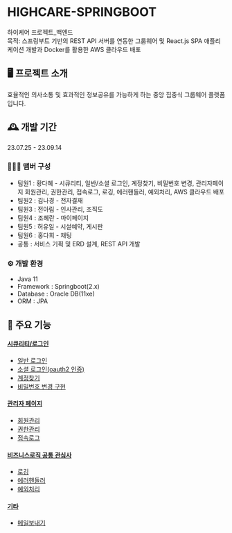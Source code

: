 # HIGHCARE-SPRINGBOOT
하이케어 프로젝트_백엔드
<br>
목적: 스프링부트 기반의 REST API 서버를 연동한 그룹웨어 및 React.js SPA 애플리케이션 개발과 Docker를 활용한 AWS 클라우드 배포 

## 🖥️ 프로젝트 소개
효율적인 의사소통 및 효과적인 정보공유를 가능하게 하는 중앙 집중식 그룹웨어 플랫폼입니다.
<br>

## 🕰️ 개발 기간
23.07.25 - 23.09.14
<br>

### 🧑‍🤝‍🧑 맴버 구성 
- 팀원1 : 황다혜 - 시큐리티, 일반/소셜 로그인, 계정찾기, 비밀번호 변경, 관리자페이지 회원관리, 권한관리, 접속로그, 로깅, 에러핸들러, 예외처리, AWS 클라우드 배포
- 팀원2 : 김나경 - 전자결재 
- 팀원3 : 전아림 - 인사관리, 조직도 
- 팀원4 : 조혜란 - 마이페이지
- 팀원5 : 허유일 - 시설예약, 게시판
- 팀원6 : 홍다희 - 채팅
- 공통  : 서비스 기획 및 ERD 설계, REST API 개발 

### ⚙️ 개발 환경
- Java 11
- Framework : Springboot(2.x)
- Database : Oracle DB(11xe)
- ORM : JPA

## 📌 주요 기능<a href="https://github.com/HDhye/HIGHCARE-SPRINGBOOT.wiki.git">
#### 시큐리티/로그인<a href="https://github.com/HDhye/HIGHCARE-SPRINGBOOT/tree/main/highcare/src/main/java/com/highright/highcare/auth">
- 일반 로그인 
- 소셜 로그인(oauth2 인증)
- 계정찾기
- 비밀번호 변경 구현
#### 관리자 페이지 <a href="">
- 회원관리
- 권한관리
- 접속로그
#### 비즈니스로직 공통 관심사 <a href="">
- 로깅
- 에러핸들러
- 예외처리
#### 기타 <a href="">
- 메일보내기 

